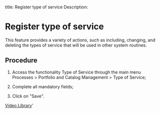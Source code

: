 title: Register type of service
Description: 
# Register type of service

This feature provides a variety of actions, such as including, changing, and deleting the types of service that will be used in other system routines.

Procedure
-------------

1.  Access the functionality Type of Service through the main menu Processes \>
    Portfolio and Catalog Management \> Type of Service;

2.  Complete all mandatory fields;

3.  Click on "Save".

<i class='fa fa-youtube-play  fa-2x' style='color:#97ce17;vertical-align: middle;'> </i> [Video Library](https://www.youtube.com/playlist?list=PLB5qK2uzf2RPsG8HdkE7qEHB39yEI_T8y)'

<!-- !!! tip "About"

    <b>Product/Version:</b> CITSmart | 9.00 &nbsp;&nbsp;
    <b>Updated:</b>01/03/2021 - Anna Martins

